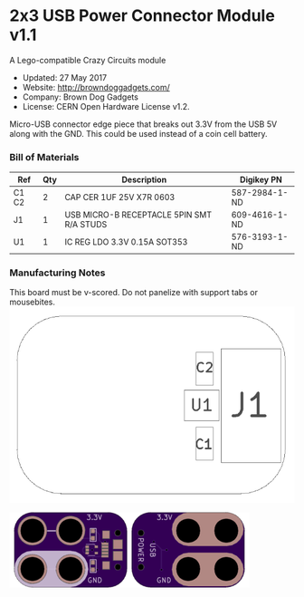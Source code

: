 <!--- start title --->
# 2x3 USB Power Connector Module v1.1
A Lego-compatible Crazy Circuits module


- Updated: 27 May 2017
- Website: http://browndoggadgets.com/
- Company: Brown Dog Gadgets
- License: CERN Open Hardware License v1.2.

<!--- end title --->
Micro-USB connector edge piece that breaks out 3.3V from the USB 5V along with the GND. This could be used instead of a coin cell battery.

<!--- bom start --->
### Bill of Materials

|Ref|Qty|Description|Digikey PN|
|---|---|-----------|------|
|C1 C2|2|CAP CER 1UF 25V X7R 0603|587-2984-1-ND|
|J1|1|USB MICRO-B RECEPTACLE 5PIN SMT R/A STUDS|609-4616-1-ND|
|U1|1|IC REG LDO 3.3V 0.15A SOT353|576-3193-1-ND|


<!--- bom end --->

### Manufacturing Notes

This board must be v-scored. Do not panelize with support tabs or mousebites.
![Assembly Diagram](assembly.png)

![Gerber Preview](preview.png)


